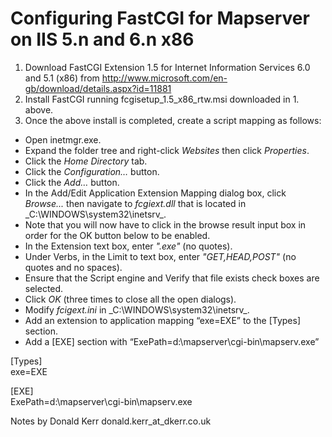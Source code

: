# Configuring FastCGI for Mapserver on IIS 5.n and 6.n x86

1. Download FastCGI Extension 1.5 for Internet Information Services 6.0 and 5.1 (x86) from http://www.microsoft.com/en-gb/download/details.aspx?id=11881
2. Install FastCGI running fcgisetup_1.5_x86_rtw.msi downloaded in 1. above.
3. Once the above install is completed, create a script mapping as follows:
 * Open inetmgr.exe. 
 * Expand the folder tree and right-click _Websites_ then click _Properties_. 
 * Click the _Home Directory_ tab.  
 * Click the _Configuration…_ button. 
 * Click the _Add…_ button.
 * In the Add/Edit Application Extension Mapping dialog box, click _Browse..._ then navigate to _fcgiext.dll_ that is located in _C:\WINDOWS\system32\inetsrv\_.
 * Note that you will now have to click in the browse result input box in order for the OK button below to be enabled.
 * In the Extension text box, enter _".exe"_ (no quotes). 
 * Under Verbs, in the Limit to text box, enter _"GET,HEAD,POST"_ (no quotes and no spaces).
 * Ensure that the Script engine and Verify that file exists check boxes are selected. 
 * Click _OK_ (three times to close all the open dialogs).
 * Modify _fcigext.ini_ in _C:\WINDOWS\system32\inetsrv\_.
  * Add an extension to application mapping “exe=EXE” to the [Types] section. 
  * Add a [EXE] section with “ExePath=d:\mapserver\cgi-bin\mapserv.exe”

[Types]  
exe=EXE

[EXE]  
ExePath=d:\mapserver\cgi-bin\mapserv.exe

Notes by Donald Kerr donald.kerr_at_dkerr.co.uk